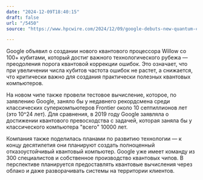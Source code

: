 ```yaml
---
date: "2024-12-09T18:40:15"
draft: false
url: "/5450"
source: "https://www.hpcwire.com/2024/12/09/google-debuts-new-quantum-chip-error-correction-breakthrough-and-roadmap-details/"

---
```


Google объявил о создании нового квантового процессора Willow со 100+ кубитами, который достиг важного технологического рубежа — преодоления порога квантовой коррекции ошибок. Это означает, что при увеличении числа кубитов частота ошибок не растет, а снижается, что критически важно для создания практически полезных квантовых компьютеров.

На новом чипе также провели тестовое вычисление, которое, по заявлению Google, заняло бы у недавнего рекордсмена среди классических суперкомпьютеров Frontier около 10 септиллионов лет (это 10^24 лет). Для сравнения, в 2019 году Google заявляла о достижении квантового превосходства с задачей, которая заняла бы у классического компьютера "всего" 10000 лет.

Компания также поделилась планами по развитию технологии — к концу десятилетия они планируют создать полноценный отказоустойчивый квантовый компьютер. Google уже имеет команду из 300 специалистов и собственное производство квантовых чипов. В перспективе планируется предоставлять квантовые вычисления через облако и даже разворачивать системы на территории клиентов.
